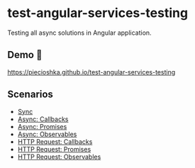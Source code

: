 # test-angular-services-testing

Testing all async solutions in Angular application.

## Demo 🎉

<https://piecioshka.github.io/test-angular-services-testing>

## Scenarios

* [Sync][1]
* [Async: Callbacks][2]
* [Async: Promises][3]
* [Async: Observables][4]
* [HTTP Request: Callbacks][5]
* [HTTP Request: Promises][6]
* [HTTP Request: Observables][7]

[1]: https://github.com/piecioshka/test-angular-services-testing/blob/master/src/app/photos.service.spec.ts#L25
[2]: https://github.com/piecioshka/test-angular-services-testing/blob/master/src/app/photos.service.spec.ts#L32
[3]: https://github.com/piecioshka/test-angular-services-testing/blob/master/src/app/photos.service.spec.ts#L41
[4]: https://github.com/piecioshka/test-angular-services-testing/blob/master/src/app/photos.service.spec.ts#L55
[5]: https://github.com/piecioshka/test-angular-services-testing/blob/master/src/app/photos.service.spec.ts#L74
[6]: https://github.com/piecioshka/test-angular-services-testing/blob/master/src/app/photos.service.spec.ts#L118
[7]: https://github.com/piecioshka/test-angular-services-testing/blob/master/src/app/photos.service.spec.ts#L143
